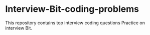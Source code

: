 # Interview-Bit-coding-problems
This repository contains top interview coding questions Practice on interview Bit.
